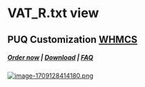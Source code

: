 # VAT_R.txt view

## PUQ Customization **[WHMCS](https://puqcloud.com/link.php?id=77)**

#####  [Order now](https://puqcloud.com/whmcs-addon-puq-customization.php) | [Download](https://download.puqcloud.com/WHMCS/addons/PUQ-Customization/) | [FAQ](https://faq.puqcloud.com/)

[![image-1709128414180.png](https://doc.puq.info/uploads/images/gallery/2024-02/scaled-1680-/image-1709128414180.png)](https://doc.puq.info/uploads/images/gallery/2024-02/image-1709128414180.png)